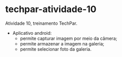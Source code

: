 # techpar-atividade-10
Atividade 10, treinamento TechPar.

- Aplicativo android:
  - permite capturar imagem por meio da câmera;
  - permite armazenar a imagem na galeria;
  - permite selecionar foto da galeria.
